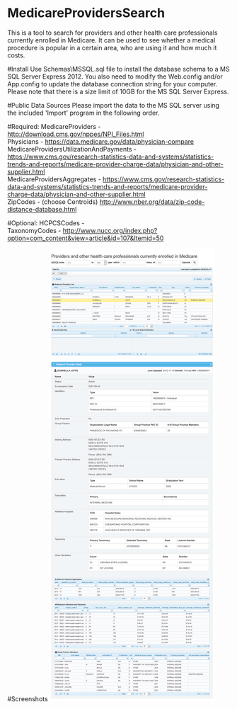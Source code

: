 # MedicareProvidersSearch
This is a tool to search for providers and other health care professionals currently enrolled in Medicare.
It can be used to see whether a medical procedure is popular in a certain area, who are using it and how much it costs.

#Install
Use Schemas\MSSQL.sql file to install the database schema to a MS SQL Server Express 2012.
You also need to modify the Web.config and/or App.config to update the database connection string for your computer.
Please note that there is a size limit of 10GB for the MS SQL Server Express.

#Public Data Sources
Please import the data to the MS SQL server using the included 'Import' program in the following order.

#Required:
MedicareProviders - http://download.cms.gov/nppes/NPI_Files.html <br/>
Physicians - https://data.medicare.gov/data/physician-compare <br/>
MedicareProvidersUtilizationAndPayments - https://www.cms.gov/research-statistics-data-and-systems/statistics-trends-and-reports/medicare-provider-charge-data/physician-and-other-supplier.html <br/>
MedicareProvidersAggregates - https://www.cms.gov/research-statistics-data-and-systems/statistics-trends-and-reports/medicare-provider-charge-data/physician-and-other-supplier.html <br/>
ZipCodes - (choose Centroids) http://www.nber.org/data/zip-code-distance-database.html

#Optional:
HCPCSCodes -  <br/>
TaxonomyCodes - http://www.nucc.org/index.php?option=com_content&view=article&id=107&Itemid=50

#Screenshots
![ScreenShot 1](https://github.com/kh-nguyen/MedicareProvidersSearch/raw/master/MedicareProvidersSearch/Screenshot.png)
